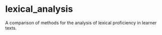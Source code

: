 # lexical_analysis
A comparison of methods for the analysis of lexical proficiency in learner texts.
